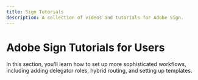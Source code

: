 ```yaml
---
title: Sign Tutorials
description: A collection of videos and tutorials for Adobe Sign.
---
```


# Adobe Sign Tutorials for Users

In this section, you'll learn how to set up more sophisticated workflows, including adding delegator roles, hybrid routing, and setting up templates.